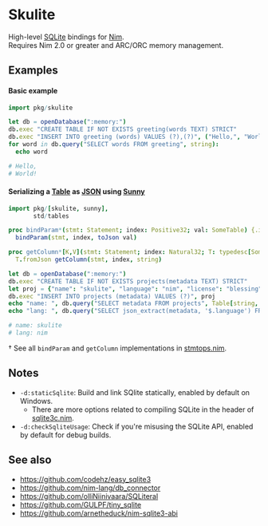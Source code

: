 # Skulite

High-level [SQLite](https://www.sqlite.org) bindings for [Nim](https://nim-lang.org).  
Requires Nim 2.0 or greater and ARC/ORC memory management.

## Examples

#### Basic example
```nim
import pkg/skulite

let db = openDatabase(":memory:")
db.exec "CREATE TABLE IF NOT EXISTS greeting(words TEXT) STRICT"
db.exec "INSERT INTO greeting (words) VALUES (?),(?)", ("Hello,", "World!")
for word in db.query("SELECT words FROM greeting", string):
  echo word

# Hello,
# World!
```

#### Serializing a [Table](https://nim-lang.org/docs/tables.html) as [JSON](https://www.sqlite.org/json1.html) using [Sunny](https://github.com/guzba/sunny)
```nim
import pkg/[skulite, sunny],
       std/tables

proc bindParam*(stmt: Statement; index: Positive32; val: SomeTable) {.inline.} =
  bindParam(stmt, index, toJson val)

proc getColumn*[K,V](stmt: Statement; index: Natural32; T: typedesc[SomeTable[K,V]]): T {.inline.} =
  T.fromJson getColumn(stmt, index, string)

let db = openDatabase(":memory:")
db.exec "CREATE TABLE IF NOT EXISTS projects(metadata TEXT) STRICT"
let proj = {"name": "skulite", "language": "nim", "license": "blessing"}.toTable
db.exec "INSERT INTO projects (metadata) VALUES (?)", proj
echo "name: ", db.query("SELECT metadata FROM projects", Table[string, string])["name"]
echo "lang: ", db.query("SELECT json_extract(metadata, '$.language') FROM projects", string)

# name: skulite
# lang: nim
```
† See all `bindParam` and `getColumn` implementations in [stmtops.nim](skulite/stmtops.nim).

####

## Notes

* `-d:staticSqlite`: Build and link SQlite statically, enabled by default on Windows.
  * There are more options related to compiling SQLite in the header of [sqlite3c.nim](skulite/sqlite3c.nim).
* `-d:checkSqliteUsage`: Check if you're misusing the SQLite API, enabled by default for debug builds.

## See also
* https://github.com/codehz/easy_sqlite3
* https://github.com/nim-lang/db_connector
* https://github.com/olliNiinivaara/SQLiteral
* https://github.com/GULPF/tiny_sqlite
* https://github.com/arnetheduck/nim-sqlite3-abi
